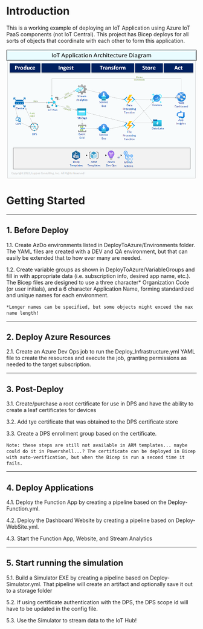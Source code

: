 
# Introduction 
This is a working example of deploying an IoT Application using Azure IoT PaaS components (not IoT Central).
This project has Bicep deploys for all sorts of objects that coordinate with each other to form this application.

![Verified Certificate](./Docs/IoTExampleArchitecture.png)

# Getting Started
---

## 1. Before Deploy
1.1. Create AzDo environments listed in DeployToAzure/Environments folder. The YAML files are created with a DEV and QA environment, but that can easily be extended that to how ever many are needed.

1.2. Create variable groups as shown in DeployToAzure/VariableGroups and fill in with appropriate data (i.e. subscription info, desired app name, etc.). The Bicep files are designed to use a three character* Organization Code (or user initials), and a 6 character Application Name, forming standardized and unique names for each environment. 

    *Longer names can be specified, but some objects might exceed the max name length!

---
## 2. Deploy Azure Resources
2.1. Create an Azure Dev Ops job to run the Deploy_Infrastructure.yml YAML file to create the resources and execute the job, granting permissions as needed to the target subscription.

---
## 3. Post-Deploy
3.1. Create/purchase a root certificate for use in DPS and have the ability to create a leaf certificates for devices

3.2. Add tye certificate that was obtained to the DPS certificate store

3.3. Create a DPS enrollment group based on the certificate. 

    Note: these steps are still not available in ARM templates... maybe could do it in Powershell...? The certificate can be deployed in Bicep with auto-verification, but when the Bicep is run a second time it fails.

---
## 4. Deploy Applications
4.1. Deploy the Function App by creating a pipeline based on the Deploy-Function.yml.

4.2. Deploy the Dashboard Website by creating a pipeline based on Deploy-WebSite.yml.

4.3. Start the Function App, Website, and Stream Analytics

---
## 5. Start running the simulation
5.1. Build a Simulator EXE by creating a pipeline based on Deploy-Simulator.yml. That pipeline will create an artifact and optionally save it out to a storage folder

5.2. If using certificate authentication with the DPS, the DPS scope id will have to be updated in the config file.

5.3. Use the Simulator to stream data to the IoT Hub! 
